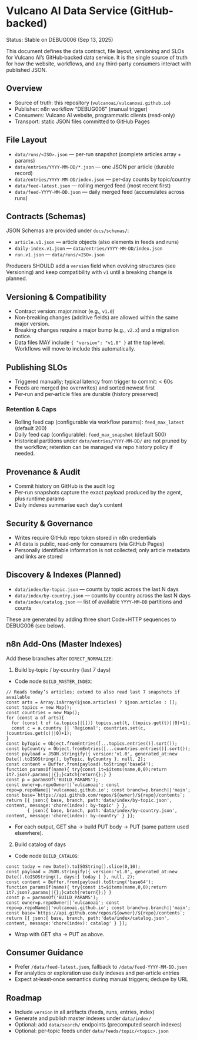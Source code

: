 # Vulcano AI Data Service (GitHub-backed)

Status: Stable on DEBUG006 (Sep 13, 2025)

This document defines the data contract, file layout, versioning and SLOs for Vulcano AI’s GitHub‑backed data service. It is the single source of truth for how the website, workflows, and any third‑party consumers interact with published JSON.

## Overview
- Source of truth: this repository (`vulcanoai/vulcanoai.github.io`)
- Publisher: n8n workflow “DEBUG006” (manual trigger)
- Consumers: Vulcano AI website, programmatic clients (read-only)
- Transport: static JSON files committed to GitHub Pages

## File Layout
- `data/runs/<ISO>.json` — per‑run snapshot (complete articles array + params)
- `data/entries/YYYY-MM-DD/*.json` — one JSON per article (durable record)
- `data/entries/YYYY-MM-DD/index.json` — per‑day counts by topic/country
- `data/feed-latest.json` — rolling merged feed (most recent first)
- `data/feed-YYYY-MM-DD.json` — daily merged feed (accumulates across runs)

## Contracts (Schemas)
JSON Schemas are provided under `docs/schemas/`:
- `article.v1.json` — article objects (also elements in feeds and runs)
- `daily-index.v1.json` — `data/entries/YYYY-MM-DD/index.json`
- `run.v1.json` — `data/runs/<ISO>.json`

Producers SHOULD add a `version` field when evolving structures (see Versioning) and keep compatibility with `v1` until a breaking change is planned.

## Versioning & Compatibility
- Contract version: major.minor (e.g., `v1.0`)
- Non‑breaking changes (additive fields) are allowed within the same major version.
- Breaking changes require a major bump (e.g., `v2.x`) and a migration notice.
- Data files MAY include `{ "version": "v1.0" }` at the top level. Workflows will move to include this automatically.

## Publishing SLOs
- Triggered manually; typical latency from trigger to commit: < 60s
- Feeds are merged (no overwrites) and sorted newest first
- Per‑run and per‑article files are durable (history preserved)

### Retention & Caps
- Rolling feed cap (configurable via workflow params): `feed_max_latest` (default 200)
- Daily feed cap (configurable): `feed_max_snapshot` (default 500)
- Historical partitions under `data/entries/YYYY‑MM‑DD/` are not pruned by the workflow; retention can be managed via repo history policy if needed.

## Provenance & Audit
- Commit history on GitHub is the audit log
- Per‑run snapshots capture the exact payload produced by the agent, plus runtime params
- Daily indexes summarise each day’s content

## Security & Governance
- Writes require GitHub repo token stored in n8n credentials
- All data is public, read‑only for consumers (via GitHub Pages)
- Personally identifiable information is not collected; only article metadata and links are stored

## Discovery & Indexes (Planned)
- `data/index/by-topic.json` — counts by topic across the last N days
- `data/index/by-country.json` — counts by country across the last N days
- `data/index/catalog.json` — list of available `YYYY‑MM‑DD` partitions and counts

These are generated by adding three short Code+HTTP sequences to DEBUG006 (see below).

## n8n Add‑Ons (Master Indexes)
Add these branches after `DIRECT_NORMALIZE`:

1) Build by‑topic / by‑country (last 7 days)
- Code node `BUILD_MASTER_INDEX`:
```
// Reads today’s articles; extend to also read last 7 snapshots if available
const arts = Array.isArray($json.articles) ? $json.articles : [];
const topics = new Map();
const countries = new Map();
for (const a of arts){
  for (const t of (a.topics||[])) topics.set(t, (topics.get(t)||0)+1);
  const c = a.country || 'Regional'; countries.set(c, (countries.get(c)||0)+1);
}
const byTopic = Object.fromEntries([...topics.entries()].sort());
const byCountry = Object.fromEntries([...countries.entries()].sort());
const payload = JSON.stringify({ version:'v1.0', generated_at:new Date().toISOString(), byTopic, byCountry }, null, 2);
const content = Buffer.from(payload).toString('base64');
function paramsOf(name){ try{const it=$items(name,0,0);return it?.json?.params||{};}catch{return{};} }
const p = paramsOf('BUILD_PARAMS');
const owner=p.repoOwner||'vulcanoai'; const repo=p.repoName||'vulcanoai.github.io'; const branch=p.branch||'main';
const base=`https://api.github.com/repos/${owner}/${repo}/contents`;
return [{ json:{ base, branch, path:'data/index/by-topic.json', content, message:'chore(index): by-topic' } },
        { json:{ base, branch, path:'data/index/by-country.json', content, message:'chore(index): by-country' } }];
```
- For each output, GET sha → build PUT body → PUT (same pattern used elsewhere).

2) Build catalog of days
- Code node `BUILD_CATALOG`:
```
const today = new Date().toISOString().slice(0,10);
const payload = JSON.stringify({ version:'v1.0', generated_at:new Date().toISOString(), days:[ today ] }, null, 2);
const content = Buffer.from(payload).toString('base64');
function paramsOf(name){ try{const it=$items(name,0,0);return it?.json?.params||{};}catch{return{};} }
const p = paramsOf('BUILD_PARAMS');
const owner=p.repoOwner||'vulcanoai'; const repo=p.repoName||'vulcanoai.github.io'; const branch=p.branch||'main';
const base=`https://api.github.com/repos/${owner}/${repo}/contents`;
return [{ json:{ base, branch, path:'data/index/catalog.json', content, message:'chore(index): catalog' } }];
```
- Wrap with GET sha → PUT as above.

## Consumer Guidance
- Prefer `/data/feed-latest.json`, fallback to `/data/feed-YYYY‑MM‑DD.json`
- For analytics or exploration use daily indexes and per‑article entries
- Expect at‑least‑once semantics during manual triggers; dedupe by URL

## Roadmap
- Include `version` in all artifacts (feeds, runs, entries, index)
- Generate and publish master indexes under `data/index/`
- Optional: add `data/search/` endpoints (precomputed search indexes)
- Optional: per‑topic feeds under `data/feeds/topic/<topic>.json`
